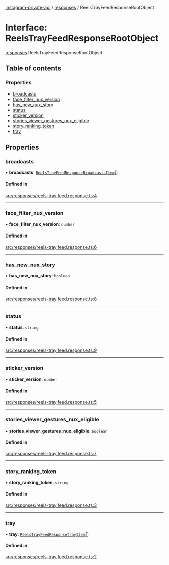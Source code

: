 [instagram-private-api](../../README.md) / [responses](../../modules/responses.md) / ReelsTrayFeedResponseRootObject

# Interface: ReelsTrayFeedResponseRootObject

[responses](../../modules/responses.md).ReelsTrayFeedResponseRootObject

## Table of contents

### Properties

- [broadcasts](ReelsTrayFeedResponseRootObject.md#broadcasts)
- [face\_filter\_nux\_version](ReelsTrayFeedResponseRootObject.md#face_filter_nux_version)
- [has\_new\_nux\_story](ReelsTrayFeedResponseRootObject.md#has_new_nux_story)
- [status](ReelsTrayFeedResponseRootObject.md#status)
- [sticker\_version](ReelsTrayFeedResponseRootObject.md#sticker_version)
- [stories\_viewer\_gestures\_nux\_eligible](ReelsTrayFeedResponseRootObject.md#stories_viewer_gestures_nux_eligible)
- [story\_ranking\_token](ReelsTrayFeedResponseRootObject.md#story_ranking_token)
- [tray](ReelsTrayFeedResponseRootObject.md#tray)

## Properties

### broadcasts

• **broadcasts**: [`ReelsTrayFeedResponseBroadcastsItem`](ReelsTrayFeedResponseBroadcastsItem.md)[]

#### Defined in

[src/responses/reels-tray.feed.response.ts:4](https://github.com/Nerixyz/instagram-private-api/blob/4971f34/src/responses/reels-tray.feed.response.ts#L4)

___

### face\_filter\_nux\_version

• **face\_filter\_nux\_version**: `number`

#### Defined in

[src/responses/reels-tray.feed.response.ts:6](https://github.com/Nerixyz/instagram-private-api/blob/4971f34/src/responses/reels-tray.feed.response.ts#L6)

___

### has\_new\_nux\_story

• **has\_new\_nux\_story**: `boolean`

#### Defined in

[src/responses/reels-tray.feed.response.ts:8](https://github.com/Nerixyz/instagram-private-api/blob/4971f34/src/responses/reels-tray.feed.response.ts#L8)

___

### status

• **status**: `string`

#### Defined in

[src/responses/reels-tray.feed.response.ts:9](https://github.com/Nerixyz/instagram-private-api/blob/4971f34/src/responses/reels-tray.feed.response.ts#L9)

___

### sticker\_version

• **sticker\_version**: `number`

#### Defined in

[src/responses/reels-tray.feed.response.ts:5](https://github.com/Nerixyz/instagram-private-api/blob/4971f34/src/responses/reels-tray.feed.response.ts#L5)

___

### stories\_viewer\_gestures\_nux\_eligible

• **stories\_viewer\_gestures\_nux\_eligible**: `boolean`

#### Defined in

[src/responses/reels-tray.feed.response.ts:7](https://github.com/Nerixyz/instagram-private-api/blob/4971f34/src/responses/reels-tray.feed.response.ts#L7)

___

### story\_ranking\_token

• **story\_ranking\_token**: `string`

#### Defined in

[src/responses/reels-tray.feed.response.ts:3](https://github.com/Nerixyz/instagram-private-api/blob/4971f34/src/responses/reels-tray.feed.response.ts#L3)

___

### tray

• **tray**: [`ReelsTrayFeedResponseTrayItem`](ReelsTrayFeedResponseTrayItem.md)[]

#### Defined in

[src/responses/reels-tray.feed.response.ts:2](https://github.com/Nerixyz/instagram-private-api/blob/4971f34/src/responses/reels-tray.feed.response.ts#L2)
